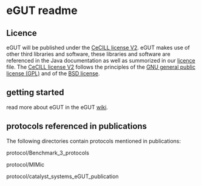 # eGUT readme

## Licence

eGUT will be published under the [CeCILL license V2](http://www.cecill.info/index.en.html). eGUT makes use of other third libraries and software, these libraries and software are referenced in the Java documentation as well as summorized in our [licence](LICENCE) file. The [CeCILL license V2](http://www.cecill.info/index.en.html) follows the principles of the [GNU general public license (GPL)](http://www.gnu.org/licenses/gpl-3.0.en.html) and of the [BSD license](https://opensource.org/licenses/BSD-3-Clause).

## getting started
read more about eGUT in the eGUT [wiki](https://github.com/Secondus2/eGUT/wiki).


## protocols referenced in publications
The following directories contain protocols mentioned in publications:

protocol/Benchmark_3_protocols

protocol/MIMic

protocol/catalyst_systems_eGUT_publication
